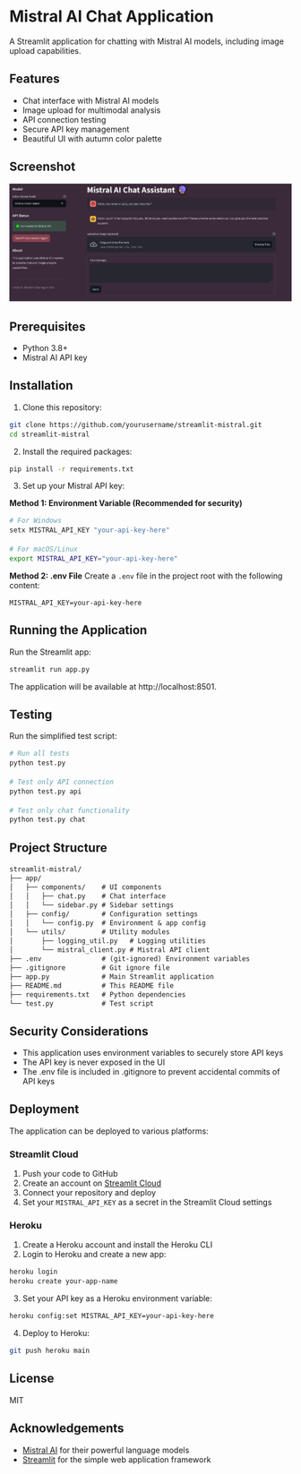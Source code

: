 # Mistral AI Chat Application

A Streamlit application for chatting with Mistral AI models, including image upload capabilities.

## Features

- Chat interface with Mistral AI models
- Image upload for multimodal analysis
- API connection testing
- Secure API key management
- Beautiful UI with autumn color palette

## Screenshot

![Application Screenshot](asset\preview.png)

## Prerequisites

- Python 3.8+
- Mistral AI API key

## Installation

1. Clone this repository:
```bash
git clone https://github.com/yourusername/streamlit-mistral.git
cd streamlit-mistral
```

2. Install the required packages:
```bash
pip install -r requirements.txt
```

3. Set up your Mistral API key:

**Method 1: Environment Variable (Recommended for security)**
```bash
# For Windows
setx MISTRAL_API_KEY "your-api-key-here"

# For macOS/Linux
export MISTRAL_API_KEY="your-api-key-here"
```

**Method 2: .env File**
Create a `.env` file in the project root with the following content:
```
MISTRAL_API_KEY=your-api-key-here
```

## Running the Application

Run the Streamlit app:
```bash
streamlit run app.py
```

The application will be available at http://localhost:8501.

## Testing

Run the simplified test script:
```bash
# Run all tests
python test.py

# Test only API connection
python test.py api

# Test only chat functionality
python test.py chat
```

## Project Structure

```
streamlit-mistral/
├── app/
│   ├── components/    # UI components
│   │   ├── chat.py    # Chat interface
│   │   └── sidebar.py # Sidebar settings
│   ├── config/        # Configuration settings
│   │   └── config.py  # Environment & app config
│   └── utils/         # Utility modules
│       ├── logging_util.py   # Logging utilities 
│       └── mistral_client.py # Mistral API client
├── .env               # (git-ignored) Environment variables
├── .gitignore         # Git ignore file
├── app.py             # Main Streamlit application
├── README.md          # This README file
├── requirements.txt   # Python dependencies
└── test.py            # Test script
```

## Security Considerations

- This application uses environment variables to securely store API keys
- The API key is never exposed in the UI
- The .env file is included in .gitignore to prevent accidental commits of API keys

## Deployment

The application can be deployed to various platforms:

### Streamlit Cloud

1. Push your code to GitHub
2. Create an account on [Streamlit Cloud](https://streamlit.io/cloud)
3. Connect your repository and deploy
4. Set your `MISTRAL_API_KEY` as a secret in the Streamlit Cloud settings

### Heroku

1. Create a Heroku account and install the Heroku CLI
2. Login to Heroku and create a new app:
```bash
heroku login
heroku create your-app-name
```

3. Set your API key as a Heroku environment variable:
```bash
heroku config:set MISTRAL_API_KEY=your-api-key-here
```

4. Deploy to Heroku:
```bash
git push heroku main
```

## License

MIT

## Acknowledgements

- [Mistral AI](https://mistral.ai/) for their powerful language models
- [Streamlit](https://streamlit.io/) for the simple web application framework 